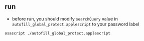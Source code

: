 ## run
- before run, you should modify `searchQuery` value in `autofill_global_protect.applescript` to your password label
```
osascript ./autofill_global_protect.applescript
```
